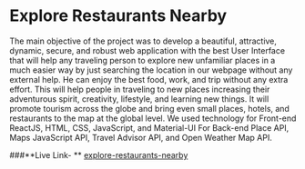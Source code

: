 # Explore Restaurants Nearby
The main objective of the project was to develop a beautiful, attractive, dynamic, secure, and robust web application
with the best User Interface that will help any traveling person to explore new unfamiliar places in a much easier way
by just searching the location in our webpage without any external help. He can enjoy the best food, work, and trip
without any extra effort. This will help people in traveling to new places increasing their adventurous spirit, creativity,
lifestyle, and learning new things. It will promote tourism across the globe and bring even small places, hotels, and
restaurants to the map at the global level. We used technology for Front-end ReactJS, HTML, CSS, JavaScript, and
Material-UI For Back-end Place API, Maps JavaScript API, Travel Advisor API, and Open Weather Map API.

###**Live Link- ** [explore-restaurants-nearby](https://travel-advisor-jsm.netlify.app/)
